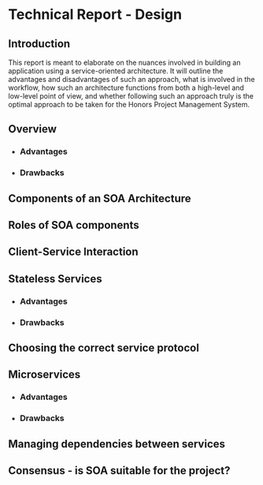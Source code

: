 # Technical Report - Design

## Introduction

This report is meant to elaborate on the nuances involved in building an application using a service-oriented architecture. It will outline the advantages and disadvantages of such an approach, what is involved in the workflow, how such an architecture functions from both a high-level and low-level point of view, and whether following such an approach truly is the optimal approach to be taken for the Honors Project Management System.

## Overview

- ### Advantages

- ### Drawbacks

## Components of an SOA Architecture

## Roles of SOA components

## Client-Service Interaction

## Stateless Services

- ### Advantages

- ### Drawbacks

## Choosing the correct service protocol

## Microservices

- ### Advantages

- ### Drawbacks

## Managing dependencies between services

## Consensus - is SOA suitable for the project?
